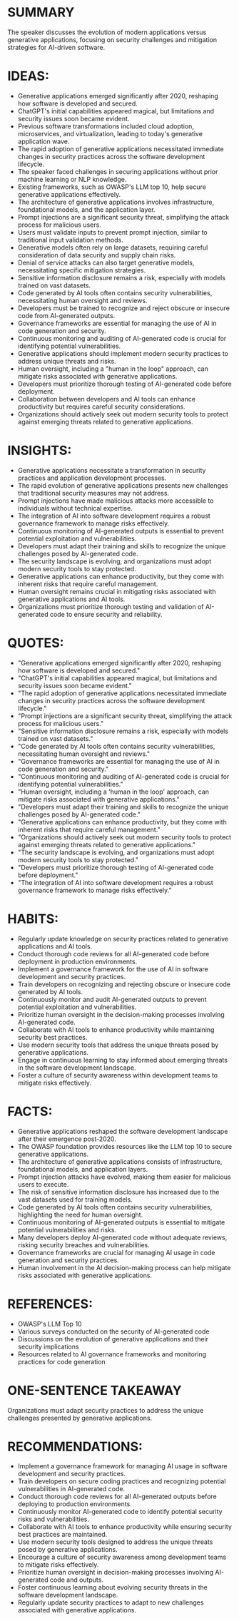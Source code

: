 # SUMMARY
The speaker discusses the evolution of modern applications versus generative applications, focusing on security challenges and mitigation strategies for AI-driven software.

# IDEAS:
- Generative applications emerged significantly after 2020, reshaping how software is developed and secured.
- ChatGPT's initial capabilities appeared magical, but limitations and security issues soon became evident.
- Previous software transformations included cloud adoption, microservices, and virtualization, leading to today's generative application wave.
- The rapid adoption of generative applications necessitated immediate changes in security practices across the software development lifecycle.
- The speaker faced challenges in securing applications without prior machine learning or NLP knowledge.
- Existing frameworks, such as OWASP's LLM top 10, help secure generative applications effectively.
- The architecture of generative applications involves infrastructure, foundational models, and the application layer.
- Prompt injections are a significant security threat, simplifying the attack process for malicious users.
- Users must validate inputs to prevent prompt injection, similar to traditional input validation methods.
- Generative models often rely on large datasets, requiring careful consideration of data security and supply chain risks.
- Denial of service attacks can also target generative models, necessitating specific mitigation strategies.
- Sensitive information disclosure remains a risk, especially with models trained on vast datasets.
- Code generated by AI tools often contains security vulnerabilities, necessitating human oversight and reviews.
- Developers must be trained to recognize and reject obscure or insecure code from AI-generated outputs.
- Governance frameworks are essential for managing the use of AI in code generation and security.
- Continuous monitoring and auditing of AI-generated code is crucial for identifying potential vulnerabilities.
- Generative applications should implement modern security practices to address unique threats and risks.
- Human oversight, including a "human in the loop" approach, can mitigate risks associated with generative applications.
- Developers must prioritize thorough testing of AI-generated code before deployment.
- Collaboration between developers and AI tools can enhance productivity but requires careful security considerations.
- Organizations should actively seek out modern security tools to protect against emerging threats related to generative applications.

# INSIGHTS:
- Generative applications necessitate a transformation in security practices and application development processes.
- The rapid evolution of generative applications presents new challenges that traditional security measures may not address.
- Prompt injections have made malicious attacks more accessible to individuals without technical expertise.
- The integration of AI into software development requires a robust governance framework to manage risks effectively.
- Continuous monitoring of AI-generated outputs is essential to prevent potential exploitation and vulnerabilities.
- Developers must adapt their training and skills to recognize the unique challenges posed by AI-generated code.
- The security landscape is evolving, and organizations must adopt modern security tools to stay protected.
- Generative applications can enhance productivity, but they come with inherent risks that require careful management.
- Human oversight remains crucial in mitigating risks associated with generative applications and AI tools.
- Organizations must prioritize thorough testing and validation of AI-generated code to ensure security and reliability.

# QUOTES:
- "Generative applications emerged significantly after 2020, reshaping how software is developed and secured."
- "ChatGPT's initial capabilities appeared magical, but limitations and security issues soon became evident."
- "The rapid adoption of generative applications necessitated immediate changes in security practices across the software development lifecycle."
- "Prompt injections are a significant security threat, simplifying the attack process for malicious users."
- "Sensitive information disclosure remains a risk, especially with models trained on vast datasets."
- "Code generated by AI tools often contains security vulnerabilities, necessitating human oversight and reviews."
- "Governance frameworks are essential for managing the use of AI in code generation and security."
- "Continuous monitoring and auditing of AI-generated code is crucial for identifying potential vulnerabilities."
- "Human oversight, including a 'human in the loop' approach, can mitigate risks associated with generative applications."
- "Developers must adapt their training and skills to recognize the unique challenges posed by AI-generated code."
- "Generative applications can enhance productivity, but they come with inherent risks that require careful management."
- "Organizations should actively seek out modern security tools to protect against emerging threats related to generative applications."
- "The security landscape is evolving, and organizations must adopt modern security tools to stay protected."
- "Developers must prioritize thorough testing of AI-generated code before deployment."
- "The integration of AI into software development requires a robust governance framework to manage risks effectively."

# HABITS:
- Regularly update knowledge on security practices related to generative applications and AI tools.
- Conduct thorough code reviews for all AI-generated code before deployment in production environments.
- Implement a governance framework for the use of AI in software development and security practices.
- Train developers on recognizing and rejecting obscure or insecure code generated by AI tools.
- Continuously monitor and audit AI-generated outputs to prevent potential exploitation and vulnerabilities.
- Prioritize human oversight in the decision-making processes involving AI-generated code.
- Collaborate with AI tools to enhance productivity while maintaining security best practices.
- Use modern security tools that address the unique threats posed by generative applications.
- Engage in continuous learning to stay informed about emerging threats in the software development landscape.
- Foster a culture of security awareness within development teams to mitigate risks effectively.

# FACTS:
- Generative applications reshaped the software development landscape after their emergence post-2020.
- The OWASP foundation provides resources like the LLM top 10 to secure generative applications.
- The architecture of generative applications consists of infrastructure, foundational models, and application layers.
- Prompt injection attacks have evolved, making them easier for malicious users to execute.
- The risk of sensitive information disclosure has increased due to the vast datasets used for training models.
- Code generated by AI tools often contains security vulnerabilities, highlighting the need for human oversight.
- Continuous monitoring of AI-generated outputs is essential to mitigate potential vulnerabilities and risks.
- Many developers deploy AI-generated code without adequate reviews, risking security breaches and vulnerabilities.
- Governance frameworks are crucial for managing AI usage in code generation and security practices.
- Human involvement in the AI decision-making process can help mitigate risks associated with generative applications.

# REFERENCES:
- OWASP's LLM Top 10
- Various surveys conducted on the security of AI-generated code
- Discussions on the evolution of generative applications and their security implications
- Resources related to AI governance frameworks and monitoring practices for code generation

# ONE-SENTENCE TAKEAWAY
Organizations must adapt security practices to address the unique challenges presented by generative applications.

# RECOMMENDATIONS:
- Implement a governance framework for managing AI usage in software development and security practices.
- Train developers on secure coding practices and recognizing potential vulnerabilities in AI-generated code.
- Conduct thorough code reviews for all AI-generated outputs before deploying to production environments.
- Continuously monitor AI-generated code to identify potential security risks and vulnerabilities.
- Collaborate with AI tools to enhance productivity while ensuring security best practices are maintained.
- Use modern security tools designed to address the unique threats posed by generative applications.
- Encourage a culture of security awareness among development teams to mitigate risks effectively.
- Prioritize human oversight in decision-making processes involving AI-generated code and outputs.
- Foster continuous learning about evolving security threats in the software development landscape.
- Regularly update security practices to adapt to new challenges associated with generative applications.